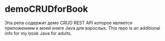 # demoCRUDforBook

Эта репа содержит демо CRUD REST API которое является приложением к моей книге Java для взрослых.
This repo is an additional info for my book Java for adults.
